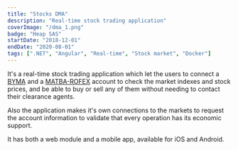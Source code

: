 ```yaml
---
title: "Stocks DMA"
description: "Real-time stock trading application"
coverImage: "/dma_1.png"
badge: "Heap SAS"
startDate: "2018-12-01"
endDate: "2020-08-01"
tags: [".NET", "Angular", "Real-time", "Stock market", "Docker"]
---
```


It's a real-time stock trading application which let the users to connect a [BYMA](https://www.byma.com.ar/) and a [MATBA-ROFEX](https://www.matbarofex.com.ar/") account to check the market indexes and stock prices, and be able to buy or sell any of them without needing to contact their clearance agents.

Also the application makes it's own connections to the markets to request the account information to validate that every operation has its economic support.

It has both a web module and a mobile app, available for iOS and Android.
